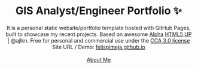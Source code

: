 <!-- PROJECT LOGO -->
<br />
<p align="center">
  <h1 align="center">GIS Analyst/Engineer Portfolio ✨</h1>

  <p align="center">
    It is a personal static website/portfolio template hosted with GitHub Pages, built to showcase my recent projects. Based on awesome <a href="https://html5up.net/alpha">Alpha</a> <a href="https://html5up.net">HTML5 UP</a> | @ajlkn. Free for personal and commercial use under the <a href="https://html5up.net/license">CCA 3.0 license</a>
    <br />
    Site URL / Demo: 
    <a href="https://felispimeja.github.io">felispimeja.github.io</a>
    <br />
    <br />
    <a href="https://felispimeja.github.io/about">About Me</a>
  </p>
</p>

